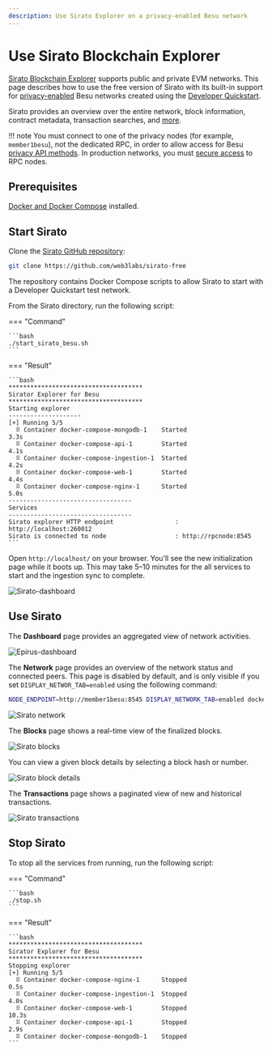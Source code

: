 ```yaml
---
description: Use Sirato Explorer on a privacy-enabled Besu network
---
```


# Use Sirato Blockchain Explorer

[Sirato Blockchain Explorer](https://www.web3labs.com/sirato) supports public and private EVM networks.
This page describes how to use the free version of Sirato with its built-in support for
[privacy-enabled](../../concepts/privacy/index.md) Besu networks created using the
[Developer Quickstart](../../tutorials/quickstart.md).

Sirato provides an overview over the entire network, block information, contract metadata,
transaction searches, and
[more](https://medium.com/web3labs/epirus-ethereum-saas-blockchain-explorer-d5d961717d15).

!!! note
    You must connect to one of the privacy nodes (for example, `member1besu`), not the dedicated RPC,
    in order to allow access for Besu [privacy API methods](../../reference/api/index.md#priv-methods).
    In production networks, you must
    [secure access](../../../public-networks/how-to/use-besu-api/authenticate.md) to RPC nodes.

## Prerequisites

[Docker and Docker Compose](https://docs.docker.com/compose/install/) installed.

## Start Sirato

Clone the [Sirato GitHub repository](https://github.com/web3labs/sirato-free):

```bash
git clone https://github.com/web3labs/sirato-free
```

The repository contains Docker Compose scripts to allow Sirato to start with a Developer Quickstart
test network.

From the Sirato directory, run the following script:

=== "Command"

    ```bash
    ./start_sirato_besu.sh
    ```

=== "Result"

    ```bash
    *************************************
    Sirator Explorer for Besu
    *************************************
    Starting explorer
    --------------------
    [+] Running 5/5
      ⠿ Container docker-compose-mongodb-1    Started                                                                                                                    3.3s
      ⠿ Container docker-compose-api-1        Started                                                                                                                    4.1s
      ⠿ Container docker-compose-ingestion-1  Started                                                                                                                    4.2s
      ⠿ Container docker-compose-web-1        Started                                                                                                                    4.4s
      ⠿ Container docker-compose-nginx-1      Started                                                                                                                    5.0s
    ----------------------------------
    Services
    ----------------------------------
    Sirato explorer HTTP endpoint                 : http://localhost:260012
    Sirato is connected to node                   : http://rpcnode:8545
    ```

Open `http://localhost/` on your browser.
You’ll see the new initialization page while it boots up.
This may take 5–10 minutes for the all services to start and the ingestion sync to complete.

![`Sirato-dashboard`](../../../assets/images/sirato-loading.png)

## Use Sirato

The **Dashboard** page provides an aggregated view of network activities.

![`Epirus-dashboard`](../../../assets/images/sirato-dashboard.png)

The **Network** page provides an overview of the network status and connected peers.
This page is disabled by default, and is only visible if you set `DISPLAY_NETWOR_TAB=enabled` using
the following command:

```bash
NODE_ENDPOINT=http://member1besu:8545 DISPLAY_NETWORK_TAB=enabled docker-compose -f docker-compose.yml -f sirato-extensions/docker-compose-quorum-dev-quickstart.yml up
```

![Sirato network](../../../assets/images/sirato-network.png)

The **Blocks** page shows a real-time view of the finalized blocks.

![Sirato blocks](../../../assets/images/sirato-blocks.png)

You can view a given block details by selecting a block hash or number.

![Sirato block details](../../../assets/images/sirato-block-details.png)

The **Transactions** page shows a paginated view of new and historical transactions.

![Sirato transactions](../../../assets/images/sirato-transactions.png)

## Stop Sirato

To stop all the services from running, run the following script:

=== "Command"

    ```bash
    ./stop.sh
    ```

=== "Result"

    ```bash
    *************************************
    Sirator Explorer for Besu
    *************************************
    Stopping explorer
    [+] Running 5/5
      ⠿ Container docker-compose-nginx-1      Stopped                                                                                                                    0.5s
      ⠿ Container docker-compose-ingestion-1  Stopped                                                                                                                    4.0s
      ⠿ Container docker-compose-web-1        Stopped                                                                                                                   10.3s
      ⠿ Container docker-compose-api-1        Stopped                                                                                                                    2.9s
      ⠿ Container docker-compose-mongodb-1    Stopped
    ```
